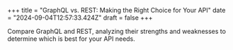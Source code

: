 +++
title = "GraphQL vs. REST: Making the Right Choice for Your API"
date = "2024-09-04T12:57:33.424Z"
draft = false
+++

Compare GraphQL and REST, analyzing their strengths and weaknesses to determine which is best for your API needs.
        